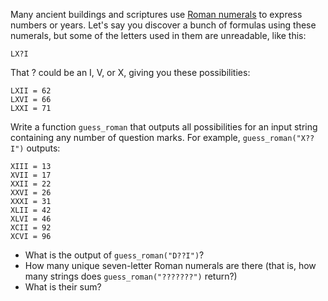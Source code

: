 Many ancient buildings and scriptures use [Roman numerals](http://en.wikipedia.org/wiki/Roman_numerals) to express numbers or years. Let's say you discover a bunch of formulas using these numerals, but some of the letters used in them are unreadable, like this:

    LX?I

That ? could be an I, V, or X, giving you these possibilities:

    LXII = 62
    LXVI = 66
    LXXI = 71

Write a function `guess_roman` that outputs all possibilities for an input string containing any number of question marks. For example, `guess_roman("X??I")` outputs:

    XIII = 13
    XVII = 17
    XXII = 22
    XXVI = 26
    XXXI = 31
    XLII = 42
    XLVI = 46
    XCII = 92
    XCVI = 96

* What is the output of `guess_roman("D??I")`?
* How many unique seven-letter Roman numerals are there (that is, how many strings does `guess_roman("???????")` return?)
* What is their sum?
